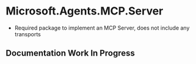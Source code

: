# Microsoft.Agents.MCP.Server

- Required package to implement an MCP Server, does not include any transports

## Documentation Work In Progress
